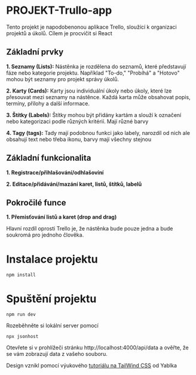 # PROJEKT-Trullo-app

Tento projekt je napodobenonou aplikace Trello, sloužící k organizaci projektů a úkolů. Cílem je procvičit si React

## Základní prvky

__1. Seznamy (Lists):__ Nástěnka je rozdělena do seznamů, které představují fáze nebo kategorie projektu. Například "To-do," "Probíhá" a "Hotovo" mohou být seznamy pro projekt správy úkolů.

__2. Karty (Cards):__ Karty jsou individuální úkoly nebo úkoly, které lze přesouvat mezi seznamy na nástěnce. Každá karta může obsahovat popis, termíny, přílohy a další informace.

__3. Štítky (Labels):__ Štítky mohou být přidány kartám a slouží k označení nebo kategorizaci podle různých kritérií. Mají různé barvy

__4. Tagy (tags):__  Tady mají podobnou funkci jako labely, narozdíl od nich ale obsahují text nebo třeba ikonu, barvy mají všechny stejnou


## Základní funkcionalita

__1. Registrace/přihlašování/odhlašovíní__

__2. Editace/přidávání/mazání karet, listů, štítků, labelů__


## Pokročilé funce

__1. Přemisťování listů a karet (drop and drag)__


Hlavní rozdíl oprosti Trello je, že nástěnka bude pouze jedna a bude soukromá pro jednoho člověka.



# Instalace projektu

`npm install`


# Spuštění projektu

`npm run dev`

Rozeběhněte si lokální server pomocí 

`npx jsonhost`

 Otevřete si v prohlížeči stránku http://localhost:4000/api/data a ověřte, že se vám zobrazují data z vašeho souboru.

 

Design vznikl pomocí výukového [tutoriálu na TailWind CSS](https://www.youtube.com/watch?v=5mgrioodze8&ab_channel=ROBWEBsyablkom) od Yablka

